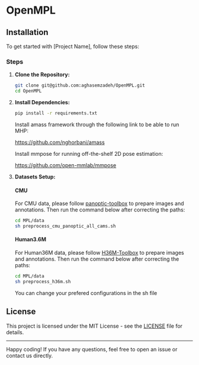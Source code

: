 # OpenMPL

## Installation

To get started with [Project Name], follow these steps:

### Steps

1. **Clone the Repository:**

    ```bash
    git clone git@github.com:aghasemzadeh/OpenMPL.git
    cd OpenMPL
    ```

2. **Install Dependencies:**


    ```bash
    pip install -r requirements.txt
    ```

    Install amass framework through the following link to be able to run MHP:

    https://github.com/nghorbani/amass

    Install mmpose for running off-the-shelf 2D pose estimation:

    https://github.com/open-mmlab/mmpose


3. **Datasets Setup:**

    #### CMU

    For CMU data, please follow [panoptic-toolbox](https://github.com/CMU-Perceptual-Computing-Lab/panoptic-toolbox) to prepare images and annotations.
    Then run the command below after correcting the paths:

    ```bash
    cd MPL/data
    sh preprocess_cmu_panoptic_all_cams.sh
    ```

    #### Human3.6M

    For Human36M data, please follow [H36M-Toolbox](https://github.com/CHUNYUWANG/H36M-Toolbox) to prepare images and annotations.
    Then run the command below after correcting the paths:

    ```bash
    cd MPL/data
    sh preprocess_h36m.sh
    ```


    You can change your prefered configurations in the sh file
## License

This project is licensed under the MIT License - see the [LICENSE](LICENSE) file for details.

---

Happy coding! If you have any questions, feel free to open an issue or contact us directly.
